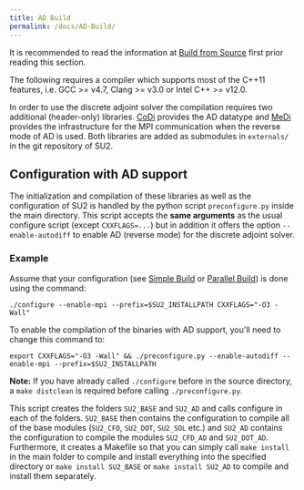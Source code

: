 ```yaml
---
title: AD Build
permalink: /docs/AD-Build/
---
```


It is recommended to read the information at [Build from Source](/docs/Build-from-Source/) first prior reading this section.

The following requires a compiler which supports most of the C++11 features, i.e. GCC >= v4.7, Clang >= v3.0 or Intel C++ >= v12.0.

In order to use the discrete adjoint solver the compilation requires two additional (header-only) libraries. [CoDi](https://github.com/SciCompKL/CoDiPack) provides the AD datatype and [MeDi](https://github.com/SciCompKL/MeDiPack) provides the infrastructure for the MPI communication when the reverse mode of AD is used. Both libraries are added as submodules in `externals/` in the git repository of SU2. 

## Configuration with AD support
The initialization and compilation of these libraries as well as the configuration of SU2 is handled by the python script `preconfigure.py` inside the main directory. This script accepts the **same arguments** as the usual configure script (except `CXXFLAGS=...`) but in addition it offers the option `--enable-autodiff` to enable AD (reverse mode) for the discrete adjoint solver.

### Example 
Assume that your configuration (see [Simple Build](/docs/Simple-Build/) or [Parallel Build](/docs/Parallel-Build/)) is done using the command:

    ./configure --enable-mpi --prefix=$SU2_INSTALLPATH CXXFLAGS="-O3 -Wall"

To enable the compilation of the binaries with AD support, you'll need to change this command to:

    export CXXFLAGS="-O3 -Wall" && ./preconfigure.py --enable-autodiff --enable-mpi --prefix=$SU2_INSTALLPATH

**Note:** If you have already called `./configure` before in the source directory, a `make distclean` is required before calling `./preconfigure.py`.

This script creates the folders `SU2_BASE` and `SU2_AD` and calls configure in each of the folders. `SU2_BASE` then contains the configuration to compile all of the base modules (`SU2_CFD`, `SU2_DOT`, `SU2_SOL` etc.) and `SU2_AD` contains the configuration to compile the modules `SU2_CFD_AD` and `SU2_DOT_AD`. Furthermore, it creates a Makefile so that you can simply call `make install` in the main folder to compile and install everything into the specified directory or `make install SU2_BASE` or `make install SU2_AD` to compile and install them separately.
